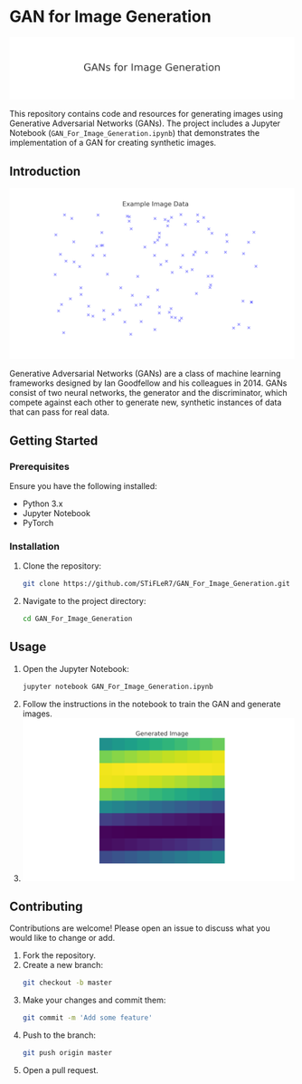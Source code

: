 # GAN for Image Generation

![Header Image](example_images/header_image.png)

This repository contains code and resources for generating images using Generative Adversarial Networks (GANs). The project includes a Jupyter Notebook (`GAN_For_Image_Generation.ipynb`) that demonstrates the implementation of a GAN for creating synthetic images.


## Introduction

![Example Image](example_images/example_image.png)

Generative Adversarial Networks (GANs) are a class of machine learning frameworks designed by Ian Goodfellow and his colleagues in 2014. GANs consist of two neural networks, the generator and the discriminator, which compete against each other to generate new, synthetic instances of data that can pass for real data.

## Getting Started

### Prerequisites

Ensure you have the following installed:
- Python 3.x
- Jupyter Notebook
- PyTorch


### Installation

1. Clone the repository:
    ```sh
    git clone https://github.com/STiFLeR7/GAN_For_Image_Generation.git
    ```
2. Navigate to the project directory:
    ```sh
    cd GAN_For_Image_Generation
    ```

## Usage

1. Open the Jupyter Notebook:
    ```sh
    jupyter notebook GAN_For_Image_Generation.ipynb
    ```
2. Follow the instructions in the notebook to train the GAN and generate images.
3. ![Generated Image](example_images/generated_image.png)


## Contributing

Contributions are welcome! Please open an issue to discuss what you would like to change or add.

1. Fork the repository.
2. Create a new branch:
    ```sh
    git checkout -b master
    ```
3. Make your changes and commit them:
    ```sh
    git commit -m 'Add some feature'
    ```
4. Push to the branch:
    ```sh
    git push origin master
    ```
5. Open a pull request.
